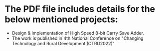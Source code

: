 # The PDF file includes details for the below mentioned projects:
- Design & Implementation of High Speed 8-bit Carry Save Adder.
- The work is published in 4th National Conference on "Changing Technology and Rural Development (CTRD2022)"
 